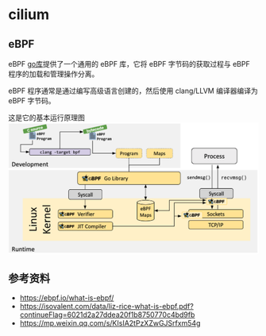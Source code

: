 # cilium

## eBPF 
eBPF [go库](https://github.com/cilium/ebpf)提供了一个通用的 eBPF 库，它将 eBPF 字节码的获取过程与 eBPF 程序的加载和管理操作分离。 

eBPF 程序通常是通过编写高级语言创建的，然后使用 clang/LLVM 编译器编译为 eBPF 字节码。

这是它的基本运行原理图
![](./ebpf1.png)
## 参考资料
- https://ebpf.io/what-is-ebpf/
- https://isovalent.com/data/liz-rice-what-is-ebpf.pdf?continueFlag=6021d2a27ddea20f1b8750770c4bd9fb
- https://mp.weixin.qq.com/s/KIsIA2tPzXZwGJSrfxm54g
